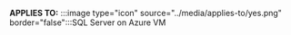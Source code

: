 <Token>**APPLIES TO:** :::image type="icon" source="../media/applies-to/yes.png" border="false":::SQL Server on Azure VM </Token> 

